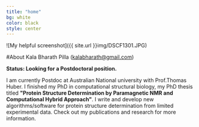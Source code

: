 ```yaml
---
title: "home"
bg: white
color: black
style: center
---
```



![My helpful screenshot]({{ site.url }}img/DSCF1301.JPG) 

#About Kala Bharath Pilla (kalabharath@gmail.com)

**Status: Looking for a Postdoctoral position.** 

I am currently Postdoc at Australian National university with Prof.Thomas Huber.
I finished my PhD in computational structural biology, my PhD thesis titled **"Protein Structure Determination by Paramagnetic NMR and Computational Hybrid Approach"**.
I write and develop new algorithms/software for protein structure determination from limited experimental data. Check out my publications and research for more information.

<script>
  (function(i,s,o,g,r,a,m){i['GoogleAnalyticsObject']=r;i[r]=i[r]||function(){
  (i[r].q=i[r].q||[]).push(arguments)},i[r].l=1*new Date();a=s.createElement(o),
  m=s.getElementsByTagName(o)[0];a.async=1;a.src=g;m.parentNode.insertBefore(a,m)
  })(window,document,'script','//www.google-analytics.com/analytics.js','ga');

  ga('create', 'UA-66233516-1', 'auto');
  ga('send', 'pageview');

</script>